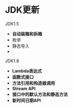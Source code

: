 # JDK更新

JDK1.5

* **自动装箱和拆箱**
* 枚举
* 静态导入
* 

JDK1.8

- **Lambda表达式**
- **函数式接口**
- **方法引用和构造器调用**
- **Stream API**
- **接口中的默认方法和静态方法**
- **新时间日期API**